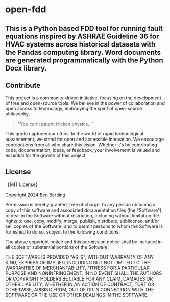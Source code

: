 # open-fdd

## This is a Python based FDD tool for running fault equations inspired by ASHRAE Guideline 36 for HVAC systems across historical datasets with the Pandas computing library. Word documents are generated programmatically with the Python Docx library.


## Contribute

This project is a community-driven initiative, focusing on the development of free and open-source tools. We believe in the power of collaboration and open access to technology, embodying the spirit of open-source philosophy.

> "You can't patent fricken physics..."

This quote captures our ethos. In the world of rapid technological advancement, we stand for open and accessible innovation. We encourage contributions from all who share this vision. Whether it's by contributing code, documentation, ideas, or feedback, your involvement is valued and essential for the growth of this project.


## License

【MIT License】

Copyright 2024 Ben Bartling

Permission is hereby granted, free of charge, to any person obtaining a copy of this software and associated documentation files (the "Software"), to deal in the Software without restriction, including without limitation the rights to use, copy, modify, merge, publish, distribute, sublicense, and/or sell copies of the Software, and to permit persons to whom the Software is furnished to do so, subject to the following conditions:

The above copyright notice and this permission notice shall be included in all copies or substantial portions of the Software.

THE SOFTWARE IS PROVIDED "AS IS", WITHOUT WARRANTY OF ANY KIND, EXPRESS OR IMPLIED, INCLUDING BUT NOT LIMITED TO THE WARRANTIES OF MERCHANTABILITY, FITNESS FOR A PARTICULAR PURPOSE AND NONINFRINGEMENT. IN NO EVENT SHALL THE AUTHORS OR COPYRIGHT HOLDERS BE LIABLE FOR ANY CLAIM, DAMAGES OR OTHER LIABILITY, WHETHER IN AN ACTION OF CONTRACT, TORT OR OTHERWISE, ARISING FROM, OUT OF OR IN CONNECTION WITH THE SOFTWARE OR THE USE OR OTHER DEALINGS IN THE SOFTWARE.
